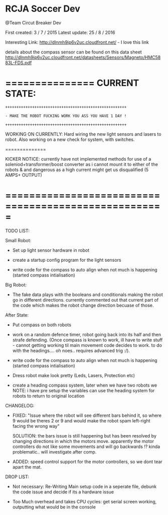 # RCJA Soccer Dev

@Team Circut Breaker Dev

  First created: 3 / 7 / 2015
  Latest update: 25 / 8 / 2016

  Interesting Link: http://dlnmh9ip6v2uc.cloudfront.net/ - I love this link

  details about the compass sensor can be found on this data sheet http://dlnmh9ip6v2uc.cloudfront.net/datasheets/Sensors/Magneto/HMC5883L-FDS.pdf

  ===============
  CURRENT STATE:
  ===============
    
    ++++++++++++++++++++++++++++++++++++++++++++++++++++++

    - MAKE THE ROBOT FUCKING WORK YOU ASS YOU HAVE 1 DAY !

    ++++++++++++++++++++++++++++++++++++++++++++++++++++++
  WORKING ON CURRENTLY: Hard wiring the new light sensors and lasers to robot. Also working on a new check for system, with switches.

  ==============

  KICKER NOTICE:
  currently have not implemented methods for use of a soleniod+transformer/boost converter as i cannot mount it to either of the robots & and dangerous as a high current might get us disqualified (5 AMPS+ OUTPUT)
  
=====================================================  
========================================================

  TODO LIST:

Small Robot:

  - Set up light sensor hardware in robot

  - create a startup config program for the light sensors

  - write code for the compass to auto align when not much is happening (started compass intialisation)

Big Robot:

  - The fake data plays with the booleans and conditionals making the robot go in different directions.
    currently commented out that current part of the code which makes the robot change direction becuase of those.


After State:
  - Put compass on both robots
  
  - work on a random defence timer, robot going back into its half and then strafe defending. (Once compass is known to work, ill have to write stuff - cannot getting working til main movement code decides to work.
    to do with the headings....  oh noes.. requires advanced trig :/).

  - write code for the compass to auto align when not much is happening (started compass intialisation)

  - Dress robot make look pretty (Leds, Lasers, Protection etc)
  
  - create a heading compass system, later when we have two robots we NOTE: i have pre setup the variables
    can use the heading system for robots to return to original location

  CHANGELOG:

  - FIXED: "Issue where the robot will see different bars  behind it, so where 9 would be theres 2 or 9 and would make the robot spam left-right
    facing the wrong way"

    SOLUTION: the bars issue is still happening but has been resolved by changing directions in which the motors move. apparently the motor
    controllers do not like some movements and will go backwards !? kinda problematic.. will investigate after comp.
    
  - ADDED: speed control support for the motor controllers, so we dont tear apart the mat. 


  DROP LIST:

  - Not necessary: Re-Writing Main setup code in a seperate file, debunk the code issue and decide if its a hardware issue
  
  - Too Much overhead and takes CPU cycles: get serial screen working, outputting what would be in the console


